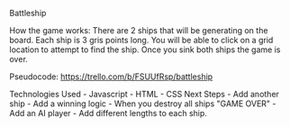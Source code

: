 Battleship

How the game works:
There are 2 ships that will be generating on the board. Each ship is 3 gris points long. You will be able to click on a grid location to attempt to find the ship. Once you sink both ships the game is over. 

Pseudocode:
https://trello.com/b/FSUUfRsp/battleship


Technologies Used
    - Javascript
    - HTML
    - CSS
Next Steps
    - Add another ship
    - Add a winning logic
        - When you destroy all ships "GAME OVER"
    - Add an AI player
    - Add different lengths to each ship.